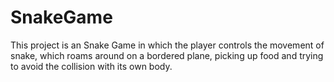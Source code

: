 # SnakeGame
This project is an Snake Game in which the player controls the movement of snake, which roams around on a bordered plane, picking up food  and trying to avoid the collision with its own body.
